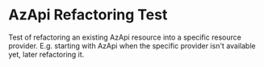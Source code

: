 # AzApi Refactoring Test

Test of refactoring an existing AzApi resource into a specific resource provider.
E.g. starting with AzApi when the specific provider isn't available yet, later refactoring it.
